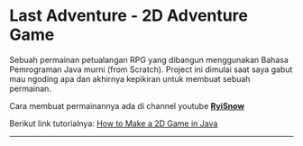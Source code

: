 <h1>Last Adventure - 2D Adventure Game</h1>
<p>
    Sebuah permainan petualangan RPG yang dibangun menggunakan Bahasa Pemrograman Java murni (from Scratch). Project ini dimulai saat saya gabut mau ngoding apa dan akhirnya kepikiran untuk membuat sebuah permainan.
</p>
<p>
    Cara membuat permainannya ada di channel youtube <strong><a href="https://www.youtube.com/@RyiSnow">RyiSnow</a></strong>
</p>
<p>
    Berikut link tutorialnya: <a href="https://youtube.com/playlist?list=PL_QPQmz5C6WUF-pOQDsbsKbaBZqXj4qSq&si=j4wGZX-TMAOM360c">How to Make a 2D Game in Java</a>
</p>
<hr>
